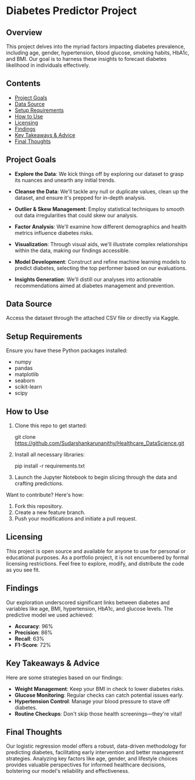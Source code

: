 # Diabetes Predictor Project

## Overview
This project delves into the myriad factors impacting diabetes prevalence, including age, gender, hypertension, blood glucose, smoking habits, HbA1c, and BMI. Our goal is to harness these insights to forecast diabetes likelihood in individuals effectively.

## Contents
- [Project Goals](#Project-Goals)
- [Data Source](#Data-Source)
- [Setup Requirements](#Setup-Requirements)
- [How to Use](#How-to-Use)
- [Licensing](#Licensing)
- [Findings](#Findings)
- [Key Takeaways & Advice](#Key-Takeaways-&-Advice)
- [Final Thoughts](#Final-Thoughts)

## Project Goals

- **Explore the Data**: We kick things off by exploring our dataset to grasp its nuances and unearth any initial trends.
  
- **Cleanse the Data**: We'll tackle any null or duplicate values, clean up the dataset, and ensure it's prepped for in-depth analysis.
  
- **Outlier & Skew Management**: Employ statistical techniques to smooth out data irregularities that could skew our analysis.
  
- **Factor Analysis**: We'll examine how different demographics and health metrics influence diabetes risks.
  
- **Visualization**: Through visual aids, we'll illustrate complex relationships within the data, making our findings accessible.
  
- **Model Development**: Construct and refine machine learning models to predict diabetes, selecting the top performer based on our evaluations.
  
- **Insights Generation**: We'll distill our analyses into actionable recommendations aimed at diabetes management and prevention.

## Data Source

Access the dataset through the attached CSV file or directly via Kaggle.

## Setup Requirements

Ensure you have these Python packages installed:
- numpy
- pandas
- matplotlib
- seaborn
- scikit-learn
- scipy

## How to Use

1. Clone this repo to get started:

   git clone https://github.com/Sudarshankarunanithy/Healthcare_DataScience.git
  
2. Install all necessary libraries:

   pip install -r requirements.txt


3. Launch the Jupyter Notebook to begin slicing through the data and crafting predictions.

Want to contribute? Here's how:
1. Fork this repository.
2. Create a new feature branch.
3. Push your modifications and initiate a pull request.

## Licensing

This project is open source and available for anyone to use for personal or educational purposes. As a portfolio project, it is not encumbered by formal licensing restrictions. Feel free to explore, modify, and distribute the code as you see fit.

## Findings

Our exploration underscored significant links between diabetes and variables like age, BMI, hypertension, HbA1c, and glucose levels. The predictive model we used achieved:
- **Accuracy**: 96%
- **Precision**: 86%
- **Recall**: 63%
- **F1-Score**: 72%

## Key Takeaways & Advice

Here are some strategies based on our findings:
- **Weight Management**: Keep your BMI in check to lower diabetes risks.
- **Glucose Monitoring**: Regular checks can catch potential issues early.
- **Hypertension Control**: Manage your blood pressure to stave off diabetes.
- **Routine Checkups**: Don't skip those health screenings—they're vital!

## Final Thoughts

Our logistic regression model offers a robust, data-driven methodology for predicting diabetes, facilitating early intervention and better management strategies. Analyzing key factors like age, gender, and lifestyle choices provides valuable perspectives for informed healthcare decisions, bolstering our model's reliability and effectiveness.




